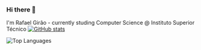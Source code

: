 ### Hi there 👋

I'm Rafael Girão - currently studing Computer Science @ Instituto Superior Técnico
[![GitHub stats](https://github-readme-stats.vercel.app/api?username=rafaelsgirao)](https://github.com/anuraghazra/github-readme-stats)

![Top Languages](https://github-readme-stats.vercel.app/api/top-langs/?username=diogotcorreia&theme=nord&count_private=true)
<!--
**rafaelsgirao/rafaelsgirao** is a ✨ _special_ ✨ repository because its `README.md` (this file) appears on your GitHub profile.

Here are some ideas to get you started:

- 🔭 I’m currently working on ...
- 🌱 I’m currently learning ...
- 👯 I’m looking to collaborate on ...
- 🤔 I’m looking for help with ...
- 💬 Ask me about ...
- 📫 How to reach me: ...
- 😄 Pronouns: ...
- ⚡ Fun fact: ...
-->
